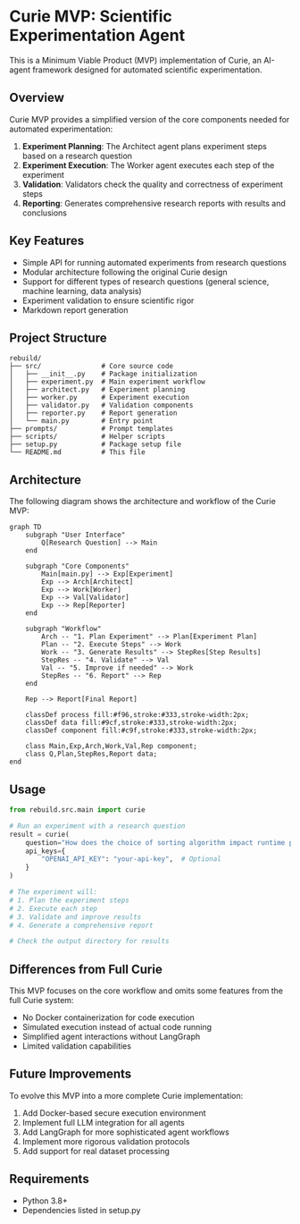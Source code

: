 # Curie MVP: Scientific Experimentation Agent

This is a Minimum Viable Product (MVP) implementation of Curie, an AI-agent framework designed for automated scientific experimentation.

## Overview

Curie MVP provides a simplified version of the core components needed for automated experimentation:

1. **Experiment Planning**: The Architect agent plans experiment steps based on a research question
2. **Experiment Execution**: The Worker agent executes each step of the experiment
3. **Validation**: Validators check the quality and correctness of experiment steps
4. **Reporting**: Generates comprehensive research reports with results and conclusions

## Key Features

- Simple API for running automated experiments from research questions
- Modular architecture following the original Curie design
- Support for different types of research questions (general science, machine learning, data analysis)
- Experiment validation to ensure scientific rigor
- Markdown report generation

## Project Structure

```
rebuild/
├── src/               # Core source code
│   ├── __init__.py    # Package initialization
│   ├── experiment.py  # Main experiment workflow
│   ├── architect.py   # Experiment planning
│   ├── worker.py      # Experiment execution
│   ├── validator.py   # Validation components
│   ├── reporter.py    # Report generation
│   └── main.py        # Entry point
├── prompts/           # Prompt templates
├── scripts/           # Helper scripts
├── setup.py           # Package setup file
└── README.md          # This file
```

## Architecture

The following diagram shows the architecture and workflow of the Curie MVP:

```mermaid
graph TD
    subgraph "User Interface"
        Q[Research Question] --> Main
    end
    
    subgraph "Core Components"
        Main[main.py] --> Exp[Experiment]
        Exp --> Arch[Architect]
        Exp --> Work[Worker]
        Exp --> Val[Validator]
        Exp --> Rep[Reporter]
    end
    
    subgraph "Workflow"
        Arch -- "1. Plan Experiment" --> Plan[Experiment Plan]
        Plan -- "2. Execute Steps" --> Work
        Work -- "3. Generate Results" --> StepRes[Step Results]
        StepRes -- "4. Validate" --> Val
        Val -- "5. Improve if needed" --> Work
        StepRes -- "6. Report" --> Rep
    end
    
    Rep --> Report[Final Report]
    
    classDef process fill:#f96,stroke:#333,stroke-width:2px;
    classDef data fill:#9cf,stroke:#333,stroke-width:2px;
    classDef component fill:#c9f,stroke:#333,stroke-width:2px;
    
    class Main,Exp,Arch,Work,Val,Rep component;
    class Q,Plan,StepRes,Report data;
end
```

## Usage

```python
from rebuild.src.main import curie

# Run an experiment with a research question
result = curie(
    question="How does the choice of sorting algorithm impact runtime performance across different input distributions?",
    api_keys={
        "OPENAI_API_KEY": "your-api-key",  # Optional
    }
)

# The experiment will:
# 1. Plan the experiment steps
# 2. Execute each step
# 3. Validate and improve results
# 4. Generate a comprehensive report

# Check the output directory for results
```

## Differences from Full Curie

This MVP focuses on the core workflow and omits some features from the full Curie system:

- No Docker containerization for code execution
- Simulated execution instead of actual code running
- Simplified agent interactions without LangGraph
- Limited validation capabilities

## Future Improvements

To evolve this MVP into a more complete Curie implementation:

1. Add Docker-based secure execution environment
2. Implement full LLM integration for all agents
3. Add LangGraph for more sophisticated agent workflows
4. Implement more rigorous validation protocols
5. Add support for real dataset processing

## Requirements

- Python 3.8+
- Dependencies listed in setup.py
